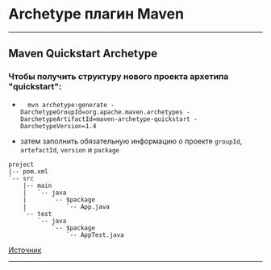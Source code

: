 # Archetype плагин Maven

---
## Maven Quickstart Archetype

### Чтобы получить структуру нового проекта архетипа "quickstart":
* ```
    mvn archetype:generate -DarchetypeGroupId=org.apache.maven.archetypes -DarchetypeArtifactId=maven-archetype-quickstart -DarchetypeVersion=1.4
  ```

* затем заполнить обязательную информацию о проекте ```groupId```, ```artefactId```, ```version``` и ```package```

```
project
|-- pom.xml
`-- src
    |-- main
    |   `-- java
    |       `-- $package
    |           `-- App.java
    `-- test
        `-- java
            `-- $package
                `-- AppTest.java
```
[Источник](https://maven.apache.org/archetypes/maven-archetype-quickstart/)

---
